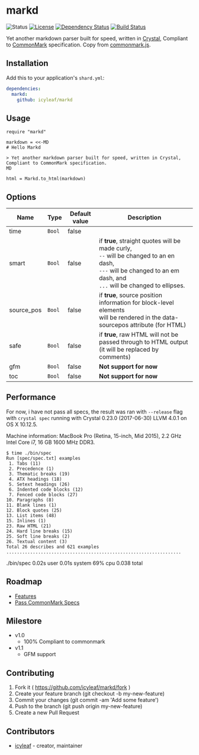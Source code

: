 # markd

![Status](https://img.shields.io/badge/status-WIP-blue.svg)
[![License](https://img.shields.io/badge/license-MIT-green.svg)](https://github.com/icyleaf/markd/blob/master/LICENSE)
[![Dependency Status](https://shards.rocks/badge/github/icyleaf/markd/status.svg)](https://shards.rocks/github/icyleaf/markd)
[![Build Status](https://img.shields.io/circleci/project/github/icyleaf/markd/master.svg?style=flat)](https://circleci.com/gh/icyleaf/markd)

Yet another markdown parser built for speed, written in [Crystal](https://crystal-lang.org), Compliant to [CommonMark](http://spec.commonmark.org) specification. Copy from [commonmark.js](https://github.com/jgm/commonmark.js).

## Installation

Add this to your application's `shard.yml`:

```yaml
dependencies:
  markd:
    github: icyleaf/markd
```

## Usage

```crystal
require "markd"

markdown = <<-MD
# Hello Markd

> Yet another markdown parser built for speed, written in Crystal, Compliant to CommonMark specification.
MD

html = Markd.to_html(markdown)
```

## Options

Name | Type | Default value | Description |
---|---|---|---
time | `Bool` | false |
smart | `Bool` | false |if **true**, straight quotes will be made curly,<br />`--` will be changed to an en dash,<br />`---` will be changed to an em dash, and<br />`...` will be changed to ellipses.
source_pos | `Bool` | false | if **true**, source position information for block-level elements<br />will be rendered in the data-sourcepos attribute (for HTML)
safe | `Bool` | false | if **true**, raw HTML will not be passed through to HTML output (it will be replaced by comments)
gfm | `Bool` | false | **Not support for now**
toc | `Bool` | false | **Not support for now**

## Performance

For now, i have not pass all specs, the result was ran with `--release` flag with `crystal spec` running with Crystal 0.23.0 (2017-06-30) LLVM 4.0.1 on OS X 10.12.5.

Machine information: MacBook Pro (Retina, 15-inch, Mid 2015), 2.2 GHz Intel Core i7, 16 GB 1600 MHz DDR3.

```
$ time ./bin/spec
Run [spec/spec.txt] examples
 1. Tabs (11)
 2. Precedence (1)
 3. Thematic breaks (19)
 4. ATX headings (18)
 5. Setext headings (26)
 6. Indented code blocks (12)
 7. Fenced code blocks (27)
10. Paragraphs (8)
11. Blank lines (1)
12. Block quotes (25)
13. List items (48)
15. Inlines (1)
23. Raw HTML (21)
24. Hard line breaks (15)
25. Soft line breaks (2)
26. Textual content (3)
Total 26 describes and 621 examples
..................................................................
```
./bin/spec  0.02s user 0.01s system 69% cpu 0.038 total
## Roadmap

- [Features](https://github.com/icyleaf/markd/issues/1)
- [Pass CommonMark Specs](https://github.com/icyleaf/markd/issues/3)

## Milestore

- v1.0
  - 100% Compliant to commonmark
- v1.1
  - GFM support

## Contributing

1. Fork it ( https://github.com/icyleaf/markd/fork )
2. Create your feature branch (git checkout -b my-new-feature)
3. Commit your changes (git commit -am 'Add some feature')
4. Push to the branch (git push origin my-new-feature)
5. Create a new Pull Request

## Contributors

- [icyleaf](https://github.com/icyleaf) - creator, maintainer
